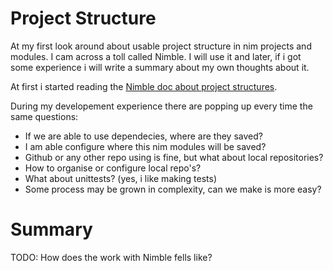 # Project Structure

At my first look around about usable project structure in nim projects and modules. I cam across a toll called Nimble.
I will use it and later, if i got some experience i will write a summary about my own thoughts about it.

At first i started reading the [Nimble doc about project structures](https://nim-lang.github.io/nimble/create-packages.html#project-structure).

During my developement experience there are popping up every time the same questions:

* If we are able to use dependecies, where are they saved?
* I am able configure where this nim modules will be saved?
* Github or any other repo using is fine, but what about local repositories?
* How to organise or configure local repo's?
* What about unittests? (yes, i like making tests)
* Some process may be grown in complexity, can we make is more easy?

# Summary

TODO: How does the work with Nimble fells like?
